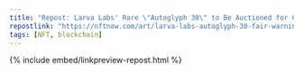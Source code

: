 ```yaml
---
title: "Repost: Larva Labs' Rare \"Autoglyph 30\" to Be Auctioned for Charity at Fair Warning"
repostlink: "https://nftnow.com/art/larva-labs-autoglyph-30-fair-warning-oceana-auction/"
tags: [NFT, blockchain]
---
```


{% include embed/linkpreview-repost.html %}
